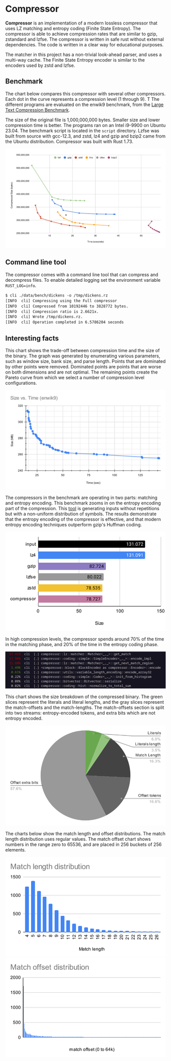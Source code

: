 # Compressor

**Compressor** is an implementation of a modern lossless compressor that uses LZ
matching and entropy coding (Finite State Entropy). The compressor is able to
achieve compression rates that are similar to gzip, zstandard and lzfse.  The
compressor is written in safe rust without external dependencies. The code is
written in a clear way for educational purposes.

The matcher in this project has a non-trivial look-ahead parser, and uses a
multi-way cache. The Finite State Entropy encoder is similar to the encoders
used by zstd and lzfse.

## Benchmark

The chart below compares this compressor with several other compressors.
Each dot in the curve represents a compression level (1 through 9). T
The different programs are evaluated on the enwik9 benchmark, from
the [Large Text Compression Benchmark](https://mattmahoney.net/dc/text.html).

The size of the original file is 1,000,000,000 bytes. Smaller size and lower
compression time is better.  The programs ran on an Intel i9-9900 on Ubuntu
23.04. The benchmark script is located in the `script` directory.  Lzfse was built
from source with gcc-12.3, and zstd, lz4 and gzip and bzip2 came from the Ubuntu
distribution. Compressor was built with Rust 1.73.

![Size Chart](docs/benchmark.svg)


## Command line tool

The compressor comes with a command line tool that can compress and decompress
files. To enable detailed logging set the environment variable `RUST_LOG=info`.

```txt
$ cli ./data/bench/dickens -o /tmp/dickens.rz
[INFO  cli] Compressing using the Full compressor
[INFO  cli] Compressed from 10192446 to 3828772 bytes.
[INFO  cli] Compression ratio is 2.6621x.
[INFO  cli] Wrote /tmp/dickens.rz.
[INFO  cli] Operation completed in 6.5786204 seconds
```

## Interesting facts

This chart shows the trade-off between compression time and the size of the
binary. The graph was generated by enumerating various parameters, such as
window size, bank size, and parse length. Points that are dominated by other
points were removed. Dominated points are points that are worse on both
dimensions and are not optimal. The remaining points create the Pareto curve
from which we select a number of compression level configurations.

![Pareto Chart](docs/pareto.svg)

The compressors in the benchmark are operating in two parts: matching and
entropy encoding. This benchmark zooms in on the entropy encoding part of the
compression.  This [tool](scripts/gen_sharp_input.py) is generating inputs
without repetitions but with a non-uniform distribution of symbols. The results
demonstrate that the entropy encoding of the compressor is effective, and that
modern entropy encoding techniques outperform gzip's Huffman coding.

![FSE Chart](docs/fse.svg)

In high compression levels, the compressor spends around 70% of the time in the
matching phase, and 20% of the time in the entropy coding phase.

![Time breakdown](docs/prof.png)

This chart shows the size breakdown of the compressed binary. The green slices
represent the literals and literal lengths, and the gray slices represent the
match-offsets and the match-lengths. The match-offsets section is split into
two streams: entropy-encoded tokens, and extra bits which are not entropy
encoded.

![size breakdown](docs/sizebreakdown.svg)

The charts below show the match length and offset distributions. The match
length distribution uses regular values. The match offset chart shows numbers in
the range zero to 65536, and are placed in 256 buckets of 256 elements.

![Match length distribution](docs/matlen.svg) ![Match offsets distribution](docs/matoff.svg)
